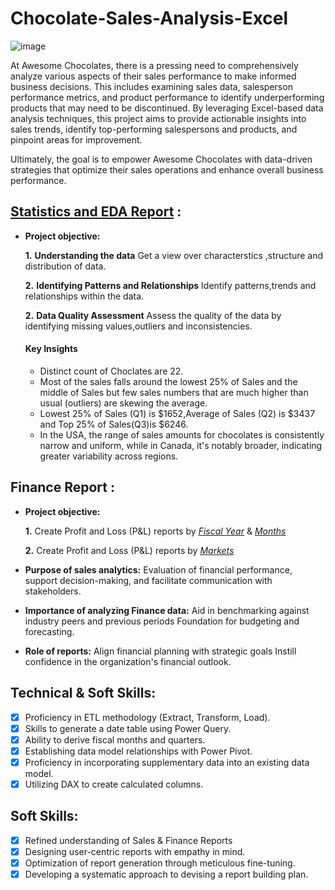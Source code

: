 # Chocolate-Sales-Analysis-Excel

![image](https://github.com/sushmitafordata/Chocolate-Sales-Analysis-Excel/assets/135410984/00a0d2d0-914e-4bbf-aacb-c053889c993a)

At Awesome Chocolates, there is a pressing need to comprehensively analyze various aspects of their sales performance to make informed business decisions. This includes examining sales data, salesperson performance metrics, and product performance to identify underperforming products that may need to be discontinued. By leveraging Excel-based data analysis techniques, this project aims to provide actionable insights into sales trends, identify top-performing salespersons and products, and pinpoint areas for improvement. 

Ultimately, the goal is to empower Awesome Chocolates with data-driven strategies that optimize their sales operations and enhance overall business performance.

## [Statistics and EDA Report](https://github.com/sushmitafordata/Chocolate-Sales-Analysis-Excel/blob/main/Choclate%20Sales%20Analysis(Statistics%20and%20EDA).pdf) :


- **Project objective:** 

    **1.** **Understanding the data**
  Get a view over characterstics ,structure and distribution of data.

    **2.** **Identifying Patterns and Relationships**
  Identify patterns,trends and relationships within the data.

  **2.** **Data Quality Assessment**
  Assess the quality of the data by identifying missing values,outliers and inconsistencies.

  #### Key Insights
  - Distinct count of Choclates are 22.
  - Most of the sales falls around the lowest 25% of Sales and the middle of Sales but few sales numbers that are much higher than usual (outliers) are skewing the average.
  - Lowest 25% of Sales (Q1) is $1652,Average of Sales (Q2) is $3437  and Top 25% of Sales(Q3)is $6246.
  - In the USA, the range of sales amounts for chocolates is consistently narrow and uniform, while in Canada, it's notably broader, indicating greater variability across regions.


## Finance Report :

- **Project objective:** 

    **1.** Create Profit and Loss (P&L) reports by _[Fiscal Year](https://github.com/sushmitafordata/Excel-Sales-Analytics/blob/main/P%26L%20Statement%20by%20Fiscal%20Year.pdf)_ & _[Months](https://github.com/sushmitafordata/Excel-Sales-Analytics/blob/main/P%26L%20Statement%20by%20Months.pdf)_ 

   **2.** Create Profit and Loss (P&L) reports by _[Markets](https://github.com/sushmitafordata/Excel-Sales-Analytics/blob/main/P%26L%20Statement%20by%20Markets.pdf)_

- **Purpose of sales analytics:** Evaluation of financial performance, support decision-making, and facilitate communication with stakeholders.

- **Importance of analyzing Finance data:** Aid in benchmarking against industry peers and previous periods Foundation for budgeting and forecasting.

- **Role of reports:** Align financial planning with strategic goals Instill confidence in the organization's financial outlook.


## Technical & Soft Skills:
- [x]	Proficiency in ETL methodology (Extract, Transform, Load).
- [x]	Skills to generate a date table using Power Query.
- [x]	Ability to derive fiscal months and quarters.
- [x]	Establishing data model relationships with Power Pivot.
- [x]	Proficiency in incorporating supplementary data into an existing data model.
- [x]	Utilizing DAX to create calculated columns.

## Soft Skills:
- [x]	Refined understanding of Sales & Finance Reports
- [x]	Designing user-centric reports with empathy in mind.
- [x]	Optimization of report generation through meticulous fine-tuning.
- [x]	Developing a systematic approach to devising a report building plan.
